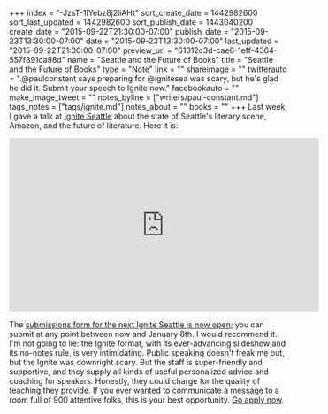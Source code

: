 +++
index = "-JzsT-1IYebz8j2liAHt"
sort_create_date = 1442982600
sort_last_updated = 1442982600
sort_publish_date = 1443040200
create_date = "2015-09-22T21:30:00-07:00"
publish_date = "2015-09-23T13:30:00-07:00"
date = "2015-09-23T13:30:00-07:00"
last_updated = "2015-09-22T21:30:00-07:00"
preview_url = "61012c3d-cae6-1eff-4364-557f891ca98d"
name = "Seattle and the Future of Books"
title = "Seattle and the Future of Books"
type = "Note"
link = ""
shareimage = ""
twitterauto = ".@paulconstant says preparing for @ignitesea was scary, but he's glad he did it. Submit your speech to Ignite now."
facebookauto = ""
make_image_tweet = ""
notes_byline = ["writers/paul-constant.md"]
tags_notes = ["tags/ignite.md"]
notes_about = ""
books = ""
+++
Last week, I gave a talk at [Ignite Seattle](http://igniteseattle.com/) about the state of Seattle's literary scene, Amazon, and the future of literature. Here it is: 

<iframe width="560" height="315" src="https://www.youtube.com/embed/dCnX-GHkMpg" frameborder="0" allowfullscreen></iframe>

The [submissions form for the next Ignite Seattle is now open](http://igniteseattle.com/submit-talk/); you can submit at any point between now and January 8th. I would recommend it. I'm not going to lie: the Ignite format, with its ever-advancing slideshow and its no-notes rule, is very intimidating. Public speaking doesn't freak me out, but the Ignite was downright scary. But the staff is super-friendly and supportive, and they supply all kinds of useful personalized advice and coaching for speakers. Honestly, they could charge for the quality of teaching they provide. If you ever wanted to communicate a message to a room full of 900 attentive folks, this is your best opportunity. [Go apply now](http://igniteseattle.com/submit-talk/).